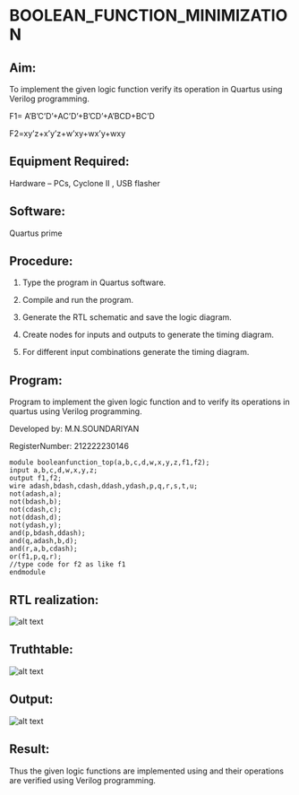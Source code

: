 # BOOLEAN_FUNCTION_MINIMIZATION

## Aim:

To implement the given logic function verify its operation in Quartus using Verilog programming.

F1= A’B’C’D’+AC’D’+B’CD’+A’BCD+BC’D 

F2=xy’z+x’y’z+w’xy+wx’y+wxy

## Equipment Required:

Hardware – PCs, Cyclone II , USB flasher

## Software:

Quartus prime

## Procedure:

1.	Type the program in Quartus software.

2.	Compile and run the program.

3.	Generate the RTL schematic and save the logic diagram.

4.	Create nodes for inputs and outputs to generate the timing diagram.

5.	For different input combinations generate the timing diagram.

## Program:

 Program to implement the given logic function and to verify its operations in quartus using Verilog programming. 

Developed by: M.N.SOUNDARIYAN 

RegisterNumber: 212222230146

```
module booleanfunction_top(a,b,c,d,w,x,y,z,f1,f2);
input a,b,c,d,w,x,y,z;
output f1,f2;
wire adash,bdash,cdash,ddash,ydash,p,q,r,s,t,u;
not(adash,a);
not(bdash,b);
not(cdash,c);
not(ddash,d);
not(ydash,y);
and(p,bdash,ddash);
and(q,adash,b,d);
and(r,a,b,cdash);
or(f1,p,q,r);
//type code for f2 as like f1
endmodule

```
## RTL realization:

![alt text](digiexp2.png)

## Truthtable:

![alt text](<digi exp 22.png>)

## Output:

![alt text](<Screenshot 2024-03-15 144224.png>)

## Result:

Thus the given logic functions are implemented using and their operations are verified using Verilog programming.
